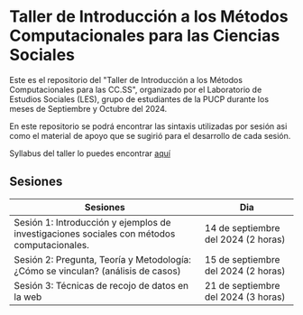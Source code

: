 # Taller de Introducción a los Métodos Computacionales para las Ciencias Sociales
Este es el repositorio del "Taller de Introducción a los Métodos Computacionales para las CC.SS", organizado por el Laboratorio de Estudios Sociales (LES), grupo de estudiantes de la PUCP durante los meses de Septiembre y Octubre del 2024.

En este repositorio se podrá encontrar las sintaxis utilizadas por sesión asi como el material de apoyo que se sugirió para el desarrollo de cada sesión.

Syllabus del taller lo puedes encontrar [aquí](https://docs.google.com/document/d/19jxMQZYRKwYUSSYIJjKcCVQF38wZxcUEf51dL84_LsQ/edit?usp=sharing)

## Sesiones
| Sesiones | Dia |
| --- | --- |
| Sesión 1: Introducción y ejemplos de investigaciones sociales con métodos computacionales.| 14 de septiembre del 2024 (2 horas) |
| Sesión 2: Pregunta, Teoría y Metodología: ¿Cómo se vinculan? (análisis de casos) | 15 de septiembre del 2024 (2 horas) |
|Sesión 3: Técnicas de recojo de datos en la web|21 de septiembre del 2024 (3 horas)|






